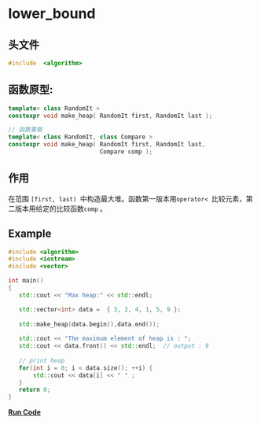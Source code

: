 # lower_bound

## 头文件
```cpp
#include  <algorithm>
```


## 函数原型:

```cpp
template< class RandomIt >
constexpr void make_heap( RandomIt first, RandomIt last );

// 函数重载
template< class RandomIt, class Compare >
constexpr void make_heap( RandomIt first, RandomIt last,
                          Compare comp );
```

## 作用
在范围 `[first, last) `中构造最大堆。函数第一版本用`operator< `比较元素，第二版本用给定的比较函数`comp` 。


## Example
  
 ```cpp
#include <algorithm>
#include <iostream>
#include <vector>

int main()
{
    std::cout << "Max heap:" << std::endl;
 
    std::vector<int> data =  { 3, 2, 4, 1, 5, 9 };
    
    std::make_heap(data.begin(),data.end());
    
    std::cout << "The maximum element of heap is : "; 
    std::cout << data.front() << std::endl;  // output : 9
    
    // print heap
    for(int i = 0; i < data.size(); ++i) {
        std::cout << data[i] << " " ;
    }
    return 0;
}
 ```

 **[Run Code](https://rextester.com/JPL35699)**
